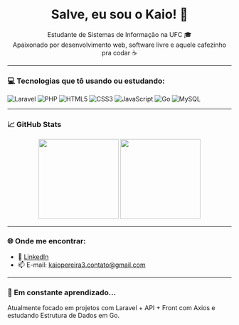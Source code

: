<h1 align="center">Salve, eu sou o Kaio! 👋</h1>

<p align="center">
  Estudante de Sistemas de Informação na UFC 🎓<br>
  Apaixonado por desenvolvimento web, software livre e aquele cafezinho pra codar ☕
</p>

---

### 💻 Tecnologias que tô usando ou estudando:

![Laravel](https://img.shields.io/badge/-Laravel-FF2D20?style=flat-square&logo=laravel&logoColor=white)
![PHP](https://img.shields.io/badge/-PHP-777BB4?style=flat-square&logo=php&logoColor=white)
![HTML5](https://img.shields.io/badge/-HTML5-E34F26?style=flat-square&logo=html5&logoColor=white)
![CSS3](https://img.shields.io/badge/-CSS3-1572B6?style=flat-square&logo=css3&logoColor=white)
![JavaScript](https://img.shields.io/badge/-JavaScript-F7DF1E?style=flat-square&logo=javascript&logoColor=black)
![Go](https://img.shields.io/badge/-Go-00ADD8?style=flat-square&logo=go&logoColor=white)
![MySQL](https://img.shields.io/badge/-MySQL-4479A1?style=flat-square&logo=mysql&logoColor=white)

---

### 📈 GitHub Stats

<div align="center">
  <img height="180em" src="https://github-readme-stats.vercel.app/api?username=3301naoki&show_icons=true&theme=dracula&count_private=true"/>
  <img height="180em" src="https://github-readme-stats.vercel.app/api/top-langs/?username=3301naoki&layout=compact&theme=dracula"/>
</div>

---

### 🌐 Onde me encontrar:

- 💼 [LinkedIn](https://www.linkedin.com/in/kaiooprs/)
- 📫 E-mail: kaiopereira3.contato@gmail.com

---

### 🧠 Em constante aprendizado...

Atualmente focado em projetos com Laravel + API + Front com Axios e estudando Estrutura de Dados em Go.
